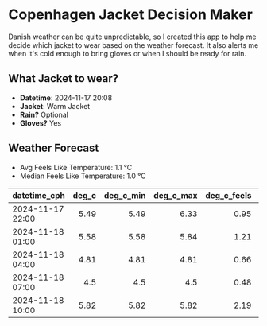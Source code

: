 
# Copenhagen Jacket Decision Maker

Danish weather can be quite unpredictable, so I created this app to help me decide which jacket to wear based on the weather forecast. 
It also alerts me when it's cold enough to bring gloves or when I should be ready for rain.

## What Jacket to wear?

- **Datetime**: 2024-11-17 20:08
- **Jacket**: Warm Jacket
- **Rain?** Optional
- **Gloves?** Yes

## Weather Forecast
- Avg Feels Like Temperature: 1.1 °C
- Median Feels Like Temperature: 1.0 °C

| datetime_cph     |   deg_c |   deg_c_min |   deg_c_max |   deg_c_feels | weather   | wind   | rain   |
|:-----------------|--------:|------------:|------------:|--------------:|:----------|:-------|:-------|
| 2024-11-17 22:00 |    5.49 |        5.49 |        6.33 |          0.95 | Clouds    | High   | None   |
| 2024-11-18 01:00 |    5.58 |        5.58 |        5.84 |          1.21 | Rain      | High   | Low    |
| 2024-11-18 04:00 |    4.81 |        4.81 |        4.81 |          0.66 | Clouds    | High   | None   |
| 2024-11-18 07:00 |    4.5  |        4.5  |        4.5  |          0.48 | Clouds    | Medium | None   |
| 2024-11-18 10:00 |    5.82 |        5.82 |        5.82 |          2.19 | Clear     | High   | None   |
        